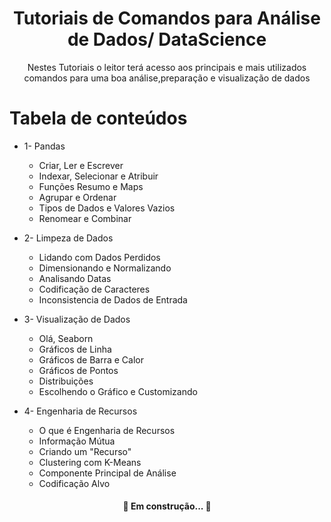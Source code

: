 <h1 align="center">Tutoriais de Comandos para Análise de Dados/ DataScience</h1>

<p align="center">Nestes Tutoriais o leitor terá acesso aos principais e mais utilizados comandos para uma boa análise,preparação e visualização de dados</p>

Tabela de conteúdos
=================
<!--ts-->
   * 1- Pandas
      * Criar, Ler e Escrever 
      * Indexar, Selecionar e Atribuir
      * Funções Resumo e Maps
      * Agrupar e Ordenar
      * Tipos de Dados e Valores Vazios
      * Renomear e Combinar
      
   * 2- Limpeza de Dados
      * Lidando com Dados Perdidos
      * Dimensionando e Normalizando
      * Analisando Datas
      * Codificação de Caracteres
      * Inconsistencia de Dados de Entrada      
      
   * 3- Visualização de Dados
      * Olá, Seaborn
      * Gráficos de Linha
      * Gráficos de Barra e Calor
      * Gráficos de Pontos
      * Distribuições
      * Escolhendo o Gráfico e Customizando
      
   * 4- Engenharia de Recursos
      * O que é Engenharia de Recursos
      * Informação Mútua
      * Criando um "Recurso"
      * Clustering com K-Means
      * Componente Principal de Análise
      * Codificação Alvo
<!--te-->


<h4 align="center"> 
	🚧  Em construção...  🚧
</h4>

